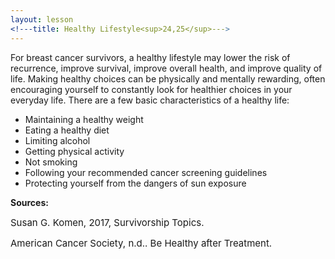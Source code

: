 ```yaml
---
layout: lesson
<!---title: Healthy Lifestyle<sup>24,25</sup>--->
---
```


For breast cancer survivors, a healthy lifestyle may lower the risk of recurrence, improve survival, improve overall health, and improve quality of life. Making healthy choices can be physically and mentally rewarding, often encouraging yourself to constantly look for healthier choices in your everyday life. There are a few basic characteristics of a healthy life:

* Maintaining a healthy weight
* Eating a healthy diet 
* Limiting alcohol
* Getting physical activity
* Not smoking
* Following your recommended cancer screening guidelines
* Protecting yourself from the dangers of sun exposure


**Sources:**

<span style="font-size:15px;">Susan G. Komen, 2017, Survivorship Topics.</span>

<span style="font-size:15px;">American Cancer Society, n.d.. Be Healthy after Treatment.</span>
